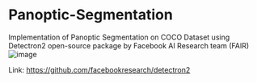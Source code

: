 # Panoptic-Segmentation

Implementation of Panoptic Segmentation on COCO Dataset using Detectron2 open-source package by Facebook AI Research team (FAIR)
![image](https://user-images.githubusercontent.com/25415975/145644654-fa0e4e09-f335-43f9-97a4-fe0f2c92a330.png)


Link: https://github.com/facebookresearch/detectron2

